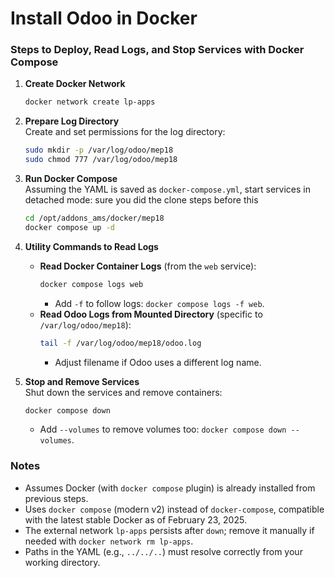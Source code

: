 
# Install Odoo in Docker


### Steps to Deploy, Read Logs, and Stop Services with Docker Compose

1. **Create Docker Network**  
   ```bash
   docker network create lp-apps
   ```

2. **Prepare Log Directory**  
   Create and set permissions for the log directory:  
   ```bash
   sudo mkdir -p /var/log/odoo/mep18
   sudo chmod 777 /var/log/odoo/mep18
   ```

3. **Run Docker Compose**  
   Assuming the YAML is saved as `docker-compose.yml`, start services in detached mode:
   sure you did the clone steps before this
   ```bash
   cd /opt/addons_ams/docker/mep18
   docker compose up -d
   ```

4. **Utility Commands to Read Logs**  
   - **Read Docker Container Logs** (from the `web` service):  
     ```bash
     docker compose logs web
     ```
     - Add `-f` to follow logs: `docker compose logs -f web`.
   - **Read Odoo Logs from Mounted Directory** (specific to `/var/log/odoo/mep18`):  
     ```bash
     tail -f /var/log/odoo/mep18/odoo.log
     ```
     - Adjust filename if Odoo uses a different log name.

5. **Stop and Remove Services**  
   Shut down the services and remove containers:  
   ```bash
   docker compose down
   ```
   - Add `--volumes` to remove volumes too: `docker compose down --volumes`.

### Notes
- Assumes Docker (with `docker compose` plugin) is already installed from previous steps.
- Uses `docker compose` (modern v2) instead of `docker-compose`, compatible with the latest stable Docker as of February 23, 2025.
- The external network `lp-apps` persists after `down`; remove it manually if needed with `docker network rm lp-apps`.
- Paths in the YAML (e.g., `../../..`) must resolve correctly from your working directory.

